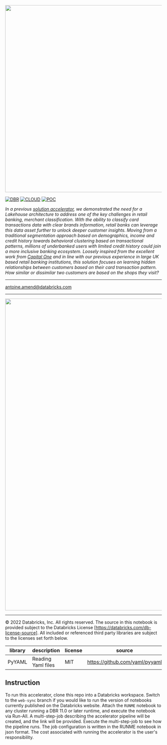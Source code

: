 <img src=https://d1r5llqwmkrl74.cloudfront.net/notebooks/fsi/fs-lakehouse-logo-transparent.png width="600px">

[![DBR](https://img.shields.io/badge/DBR-10.4ML-red?logo=databricks&style=for-the-badge)](https://docs.databricks.com/release-notes/runtime/10.4ml.html)
[![CLOUD](https://img.shields.io/badge/CLOUD-ALL-blue?logo=googlecloud&style=for-the-badge)](https://databricks.com/try-databricks)
[![POC](https://img.shields.io/badge/POC-8_days-green?style=for-the-badge)](https://databricks.com/try-databricks)

*In a previous [solution accelerator](https://github.com/databricks-industry-solutions/merchant-classification), we 
demonstrated the need for a Lakehouse architecture to address one of the key challenges in retail banking, 
merchant classification. With the ability to classify card transactions data with clear brands information, 
retail banks can leverage this data asset further to unlock deeper customer insights. Moving from a traditional 
segmentation approach based on demographics, income and credit history towards behavioral clustering based on 
transactional patterns, millions of underbanked users with limited credit history could join a more inclusive banking 
ecosystem. Loosely inspired from the excellent work from [Capital One](https://arxiv.org/pdf/1907.07225.pdf) and in 
line with our previous experience in large UK based retail banking institutions, this solution focuses on learning 
hidden relationships between customers based on their card transaction pattern. How similar or dissimilar two customers 
are based on the shops they visit?* 

___
<antoine.amend@databricks.com>

___


<img src=https://raw.githubusercontent.com/databricks-industry-solutions/transaction-embedding/main/images/reference_architecture.png width="1000px">

___

&copy; 2022 Databricks, Inc. All rights reserved. The source in this notebook is provided subject to the Databricks License [https://databricks.com/db-license-source].  All included or referenced third party libraries are subject to the licenses set forth below.

| library                                | description             | license    | source                                              |
|----------------------------------------|-------------------------|------------|-----------------------------------------------------|
| PyYAML                                 | Reading Yaml files      | MIT        | https://github.com/yaml/pyyaml                      |


## Instruction

To run this accelerator, clone this repo into a Databricks workspace. Switch to the `web-sync` branch if you would like to run the version of notebooks currently published on the Databricks website. Attach the `RUNME` notebook to any cluster running a DBR 11.0 or later runtime, and execute the notebook via Run-All. A multi-step-job describing the accelerator pipeline will be created, and the link will be provided. Execute the multi-step-job to see how the pipeline runs. The job configuration is written in the RUNME notebook in json format. The cost associated with running the accelerator is the user's responsibility.
